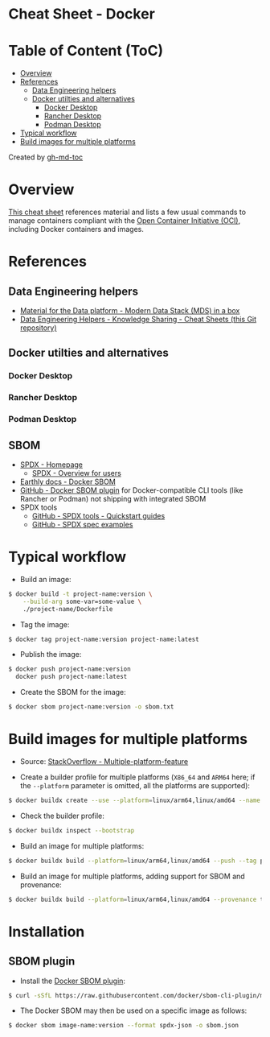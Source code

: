 Cheat Sheet - Docker
====================

# Table of Content (ToC)
* [Overview](#overview)
* [References](#references)
  * [Data Engineering helpers](#data-engineering-helpers)
  * [Docker utilties and alternatives](#docker-utilties-and-alternatives)
    * [Docker Desktop](#docker-desktop)
    * [Rancher Desktop](#rancher-desktop)
    * [Podman Desktop](#podman-desktop)
* [Typical workflow](#typical-workflow)
* [Build images for multiple platforms](#build-images-for-multiple-platforms)

Created by [gh-md-toc](https://github.com/ekalinin/github-markdown-toc.go)

# Overview
[This cheat sheet](https://github.com/data-engineering-helpers/ks-cheat-sheets/blob/main/frameworks/docker/README.md)
references material and lists a few usual commands to manage containers
compliant with the
[Open Container Initiative (OCI)](https://opencontainers.org/), including Docker
containers and images.

# References

## Data Engineering helpers
* [Material for the Data platform - Modern Data Stack (MDS) in a box](https://github.com/data-engineering-helpers/mds-in-a-box/blob/main/README.md)
* [Data Engineering Helpers - Knowledge Sharing - Cheat Sheets (this Git repository)](https://github.com/data-engineering-helpers/ks-cheat-sheets)

## Docker utilties and alternatives

### Docker Desktop

### Rancher Desktop

### Podman Desktop

## SBOM
* [SPDX - Homepage](https://spdx.dev/)
  * [SPDX - Overview for users](https://spdx.dev/use/overview/)
* [Earthly docs - Docker SBOM](https://earthly.dev/blog/docker-sbom/)
* [GitHub - Docker SBOM plugin](https://github.com/docker/sbom-cli-plugin)
  for Docker-compatible CLI tools (like Rancher or Podman) not shipping
  with integrated SBOM
* SPDX tools
  * [GitHub - SPDX tools - Quickstart guides](https://github.com/spdx/outreach/tree/main/quickstart)
  * [GitHub - SPDX spec examples](https://github.com/spdx/spdx-spec/tree/development/v2.3.1/examples)

# Typical workflow
* Build an image:
```bash
$ docker build -t project-name:version \
    --build-arg some-var=some-value \
	./project-name/Dockerfile
```

* Tag the image:
```bash
$ docker tag project-name:version project-name:latest
```

* Publish the image:
```bash
$ docker push project-name:version
  docker push project-name:latest
```

* Create the SBOM for the image:
```bash
$ docker sbom project-name:version -o sbom.txt
```

# Build images for multiple platforms
* Source: [StackOverflow - Multiple-platform-feature](https://unix.stackexchange.com/a/748634/115196)

* Create a builder profile for multiple platforms (`X86_64` and `ARM64` here;
  if the `--platform` parameter is omitted, all the platforms are supported):
```bash
$ docker buildx create --use --platform=linux/arm64,linux/amd64 --name multi-platform-builder
```

* Check the builder profile:
```bash
$ docker buildx inspect --bootstrap
```

* Build an image for multiple platforms:
```bash
$ docker buildx build --platform=linux/arm64,linux/amd64 --push --tag project-name:latest -f ./project-name/Dockerfile .
```

* Build an image for multiple platforms, adding support for SBOM and provenance:
```bash
$ docker buildx build --platform=linux/arm64,linux/amd64 --provenance true --sbom true --push --tag project-name:latest -f ./project-name/Dockerfile .
```

# Installation

## SBOM plugin
* Install the [Docker SBOM plugin](https://github.com/docker/sbom-cli-plugin):
```bash
$ curl -sSfL https://raw.githubusercontent.com/docker/sbom-cli-plugin/main/install.sh | sh -s --
```
* The Docker SBOM may then be used on a specific image as follows:
```bash
$ docker sbom image-name:version --format spdx-json -o sbom.json
```
